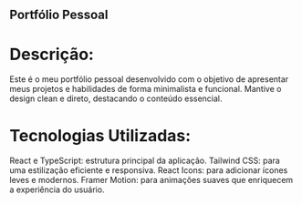 ## Portfólio Pessoal
# Descrição:
Este é o meu portfólio pessoal desenvolvido com o objetivo de apresentar meus projetos e habilidades de forma minimalista e funcional. Mantive o design clean e direto, destacando o conteúdo essencial.

# Tecnologias Utilizadas:

React e TypeScript: estrutura principal da aplicação.
Tailwind CSS: para uma estilização eficiente e responsiva.
React Icons: para adicionar ícones leves e modernos.
Framer Motion: para animações suaves que enriquecem a experiência do usuário.
